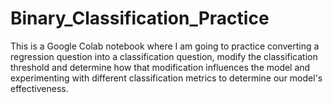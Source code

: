 # Binary_Classification_Practice

This is a Google Colab notebook where I am going to practice converting a regression question into a classification question, modify the classification threshold and determine how that modification influences the model and 
experimenting with different classification metrics to determine our model's effectiveness.
